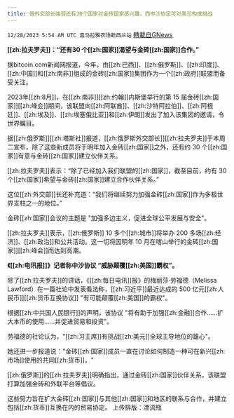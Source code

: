 ```yaml
---
title: 俄外交部长强调还有30个国家对金砖国家感兴趣，而中沙协定可对美元构成挑战
---
```

`12/28/2023 5:54 AM UTC 喜马拉雅农场新西兰站` [轉載自GNews](https://gnews.org/articles/2159419)

**[[zh:拉夫罗夫]]：“还有30 个[[zh:国家]]渴望与金砖[[zh:国家]]合作。”**

据bitcoin.com新闻网报道，今年，由[[zh:巴西]]、[[zh:俄罗斯]]、[[zh:印度]]、[[zh:中国]]和[[zh:南非]]组成的金砖[[zh:国家]]集团作为一个[[zh:政府]]联盟而备受关注。

2023年[[zh:8月]]，在[[zh:南非]][[zh:约翰]]内斯堡举行的第 15 届金砖[[zh:国家]][[zh:峰会]]期间，该联盟向[[zh:阿联酋]]、[[zh:沙特阿拉伯]]、[[zh:阿根廷]]、[[zh:埃及]]、[[zh:埃塞俄比亚]]和[[zh:伊朗]]发出了加入该集团的邀请，令世界瞩目。

据[[zh:俄罗斯]][[zh:塔斯社]]报道，[[zh:俄罗斯外交部长]][[zh:拉夫罗夫]]于本周二宣布，除了这些新成员将于明年加入金砖[[zh:国家]]之外，还有约 30 个[[zh:国家]]有意与金砖[[zh:国家]]建立伙伴关系。

[[zh:拉夫罗夫]]表示：“除了已经加入我们联盟的[[zh:国家]]，截至目前，约有 30 个[[zh:国家]]希望与金砖[[zh:国家]]建立合作伙伴关系。”

这位[[zh:外交部]]长还补充道：“我们将继续努力加强金砖[[zh:国家]]作为多极世界支柱之一的地位。”

金砖[[zh:国家]]会议的主题是 "加强多边主义，促进全球公平发展与安全"。

[[zh:拉夫罗夫]]表示，[[zh:俄罗斯]] 10 多个[[zh:城市]]将举办 200 多场[[zh:经济]]、[[zh:政治]]和公共活动。这一切将因明年 10 月在喀山举行的金砖[[zh:国家]][[zh:峰会]]而达到高潮。

**《[[zh:电讯报]]》记者称中沙协议 “威胁颠覆[[zh:美国]]霸权”。**

除了[[zh:拉夫罗夫]]的讲话，《[[zh:每日电讯]]报》的梅丽莎·劳福德（Melissa Lawford）在一篇社论中发表看法称，[[zh:习近平]]最近达成的 500 亿元[[zh:人民币]][[zh:货币互换协议]] "有可能颠覆[[zh:美国]]的霸权"。

根据[[zh:中共国人民银行]]的声明，该协议 "将有助于加强[[zh:金融]]合作......扩大本币的使用......并促进贸易和投资"。

劳福德的社论认为，"[[zh:习主席]]有挑战[[zh:美元]]全球主导地位的雄心"。

她还进一步报道说："金砖[[zh:国家]]成员一直在讨论如何制造一种可在新兴[[zh:市场]]使用的共同[[zh:货币]]。"

[[zh:俄罗斯]]的[[zh:拉夫罗夫]]明确指出，通过金砖[[zh:国家]]伙伴关系，该联盟打算加强金砖和外联平台等倡议。

这些努力旨在扩大金砖[[zh:国家]]与其他[[zh:国家]]和地区的联系与合作，并建立包括[[zh:货币]]互换在内的贸易协定。
上传排版：漂流瓶


